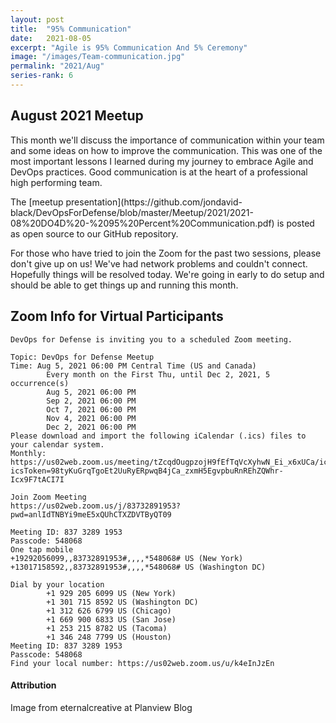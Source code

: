 ```yaml
---
layout: post
title:  "95% Communication"
date:   2021-08-05
excerpt: "Agile is 95% Communication And 5% Ceremony"
image: "/images/Team-communication.jpg"
permalink: "2021/Aug"
series-rank: 6
---
```


## August 2021 Meetup
This month we'll discuss the importance of communication within your team and some ideas on how to improve the communication.  This was one of the most important lessons I learned during my journey to embrace Agile and DevOps practices.  Good communication is at the heart of a professional high performing team.

<div class="box" markdown="1">
The [meetup presentation](https://github.com/jondavid-black/DevOpsForDefense/blob/master/Meetup/2021/2021-08%20DO4D%20-%2095%20Percent%20Communication.pdf) is posted as open source to our GitHub repository. 
</div>

For those who have tried to join the Zoom for the past two sessions, please don't give up on us!  We've had network problems and couldn't connect.  Hopefully things will be resolved today.  We're going in early to do setup and should be able to get things up and running this month.

## Zoom Info for Virtual Participants
    DevOps for Defense is inviting you to a scheduled Zoom meeting.

    Topic: DevOps for Defense Meetup
    Time: Aug 5, 2021 06:00 PM Central Time (US and Canada)
            Every month on the First Thu, until Dec 2, 2021, 5 occurrence(s)
            Aug 5, 2021 06:00 PM
            Sep 2, 2021 06:00 PM
            Oct 7, 2021 06:00 PM
            Nov 4, 2021 06:00 PM
            Dec 2, 2021 06:00 PM
    Please download and import the following iCalendar (.ics) files to your calendar system.
    Monthly: https://us02web.zoom.us/meeting/tZcqdOugpzojH9fEfTqVcXyhwN_Ei_x6xUCa/ics?icsToken=98tyKuGrqTgoEt2UuRyERpwqB4jCa_zxmH5EgvpbuRnREhZQWhr-Icx9F7tACI7I

    Join Zoom Meeting
    https://us02web.zoom.us/j/83732891953?pwd=anlIdTNBYi9meE5xQUhCTXZDVTByQT09

    Meeting ID: 837 3289 1953
    Passcode: 548068
    One tap mobile
    +19292056099,,83732891953#,,,,*548068# US (New York)
    +13017158592,,83732891953#,,,,*548068# US (Washington DC)

    Dial by your location
            +1 929 205 6099 US (New York)
            +1 301 715 8592 US (Washington DC)
            +1 312 626 6799 US (Chicago)
            +1 669 900 6833 US (San Jose)
            +1 253 215 8782 US (Tacoma)
            +1 346 248 7799 US (Houston)
    Meeting ID: 837 3289 1953
    Passcode: 548068
    Find your local number: https://us02web.zoom.us/u/k4eInJzEn


#### Attribution
Image from eternalcreative at Planview Blog
